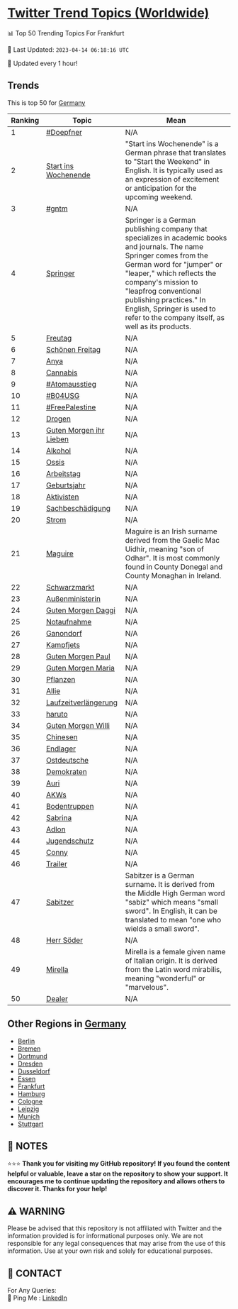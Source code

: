 [Twitter Trend Topics (Worldwide)](https://github.com/ErcinDedeoglu/Twitter-Trend-Topics)
==========


📊 Top 50 Trending Topics For Frankfurt

📆 Last Updated: `2023-04-14 06:18:16 UTC`

🔧 Updated every 1 hour!


## Trends

This is top 50 for [Germany](</Germany>)

| Ranking | Topic | Mean |
| ------- | ------------ | ------------ |
| 1 | [#Doepfner](http://twitter.com/search?q=%23Doepfner) | N/A |
| 2 | [Start ins Wochenende](http://twitter.com/search?q=Start+ins+Wochenende) | "Start ins Wochenende" is a German phrase that translates to "Start the Weekend" in English. It is typically used as an expression of excitement or anticipation for the upcoming weekend. |
| 3 | [#gntm](http://twitter.com/search?q=%23gntm) | N/A |
| 4 | [Springer](http://twitter.com/search?q=Springer) | Springer is a German publishing company that specializes in academic books and journals. The name Springer comes from the German word for "jumper" or "leaper," which reflects the company's mission to "leapfrog conventional publishing practices." In English, Springer is used to refer to the company itself, as well as its products. |
| 5 | [Freutag](http://twitter.com/search?q=Freutag) | N/A |
| 6 | [Schönen Freitag](http://twitter.com/search?q=Sch%c3%b6nen+Freitag) | N/A |
| 7 | [Anya](http://twitter.com/search?q=Anya) | N/A |
| 8 | [Cannabis](http://twitter.com/search?q=Cannabis) | N/A |
| 9 | [#Atomausstieg](http://twitter.com/search?q=%23Atomausstieg) | N/A |
| 10 | [#B04USG](http://twitter.com/search?q=%23B04USG) | N/A |
| 11 | [#FreePalestine](http://twitter.com/search?q=%23FreePalestine) | N/A |
| 12 | [Drogen](http://twitter.com/search?q=Drogen) | N/A |
| 13 | [Guten Morgen ihr Lieben](http://twitter.com/search?q=Guten+Morgen+ihr+Lieben) | N/A |
| 14 | [Alkohol](http://twitter.com/search?q=Alkohol) | N/A |
| 15 | [Ossis](http://twitter.com/search?q=Ossis) | N/A |
| 16 | [Arbeitstag](http://twitter.com/search?q=Arbeitstag) | N/A |
| 17 | [Geburtsjahr](http://twitter.com/search?q=Geburtsjahr) | N/A |
| 18 | [Aktivisten](http://twitter.com/search?q=Aktivisten) | N/A |
| 19 | [Sachbeschädigung](http://twitter.com/search?q=Sachbesch%c3%a4digung) | N/A |
| 20 | [Strom](http://twitter.com/search?q=Strom) | N/A |
| 21 | [Maguire](http://twitter.com/search?q=Maguire) | Maguire is an Irish surname derived from the Gaelic Mac Uidhir, meaning "son of Odhar". It is most commonly found in County Donegal and County Monaghan in Ireland. |
| 22 | [Schwarzmarkt](http://twitter.com/search?q=Schwarzmarkt) | N/A |
| 23 | [Außenministerin](http://twitter.com/search?q=Au%c3%9fenministerin) | N/A |
| 24 | [Guten Morgen Daggi](http://twitter.com/search?q=Guten+Morgen+Daggi) | N/A |
| 25 | [Notaufnahme](http://twitter.com/search?q=Notaufnahme) | N/A |
| 26 | [Ganondorf](http://twitter.com/search?q=Ganondorf) | N/A |
| 27 | [Kampfjets](http://twitter.com/search?q=Kampfjets) | N/A |
| 28 | [Guten Morgen Paul](http://twitter.com/search?q=Guten+Morgen+Paul) | N/A |
| 29 | [Guten Morgen Maria](http://twitter.com/search?q=Guten+Morgen+Maria) | N/A |
| 30 | [Pflanzen](http://twitter.com/search?q=Pflanzen) | N/A |
| 31 | [Allie](http://twitter.com/search?q=Allie) | N/A |
| 32 | [Laufzeitverlängerung](http://twitter.com/search?q=Laufzeitverl%c3%a4ngerung) | N/A |
| 33 | [haruto](http://twitter.com/search?q=haruto) | N/A |
| 34 | [Guten Morgen Willi](http://twitter.com/search?q=Guten+Morgen+Willi) | N/A |
| 35 | [Chinesen](http://twitter.com/search?q=Chinesen) | N/A |
| 36 | [Endlager](http://twitter.com/search?q=Endlager) | N/A |
| 37 | [Ostdeutsche](http://twitter.com/search?q=Ostdeutsche) | N/A |
| 38 | [Demokraten](http://twitter.com/search?q=Demokraten) | N/A |
| 39 | [Auri](http://twitter.com/search?q=Auri) | N/A |
| 40 | [AKWs](http://twitter.com/search?q=AKWs) | N/A |
| 41 | [Bodentruppen](http://twitter.com/search?q=Bodentruppen) | N/A |
| 42 | [Sabrina](http://twitter.com/search?q=Sabrina) | N/A |
| 43 | [Adlon](http://twitter.com/search?q=Adlon) | N/A |
| 44 | [Jugendschutz](http://twitter.com/search?q=Jugendschutz) | N/A |
| 45 | [Conny](http://twitter.com/search?q=Conny) | N/A |
| 46 | [Trailer](http://twitter.com/search?q=Trailer) | N/A |
| 47 | [Sabitzer](http://twitter.com/search?q=Sabitzer) | Sabitzer is a German surname. It is derived from the Middle High German word "sabiz" which means "small sword". In English, it can be translated to mean "one who wields a small sword". |
| 48 | [Herr Söder](http://twitter.com/search?q=Herr+S%c3%b6der) | N/A |
| 49 | [Mirella](http://twitter.com/search?q=Mirella) | Mirella is a female given name of Italian origin. It is derived from the Latin word mirabilis, meaning "wonderful" or "marvelous". |
| 50 | [Dealer](http://twitter.com/search?q=Dealer) | N/A |



## Other Regions in [Germany](</Germany>)

* [Berlin](</Germany/Berlin.md>)
* [Bremen](</Germany/Bremen.md>)
* [Dortmund](</Germany/Dortmund.md>)
* [Dresden](</Germany/Dresden.md>)
* [Dusseldorf](</Germany/Dusseldorf.md>)
* [Essen](</Germany/Essen.md>)
* [Frankfurt](</Germany/Frankfurt.md>)
* [Hamburg](</Germany/Hamburg.md>)
* [Cologne](</Germany/Cologne.md>)
* [Leipzig](</Germany/Leipzig.md>)
* [Munich](</Germany/Munich.md>)
* [Stuttgart](</Germany/Stuttgart.md>)



## 📝 NOTES

⭐⭐⭐ **Thank you for visiting my GitHub repository! If you found the content helpful or valuable, leave a star on the repository to show your support. It encourages me to continue updating the repository and allows others to discover it. Thanks for your help!**


## ⚠️ WARNING

Please be advised that this repository is not affiliated with Twitter and the information provided is for informational purposes only. We are not responsible for any legal consequences that may arise from the use of this information. Use at your own risk and solely for educational purposes.


## 📨 CONTACT

 For Any Queries:  
            🏓 Ping Me : [LinkedIn](https://www.linkedin.com/in/ercindedeoglu/)
